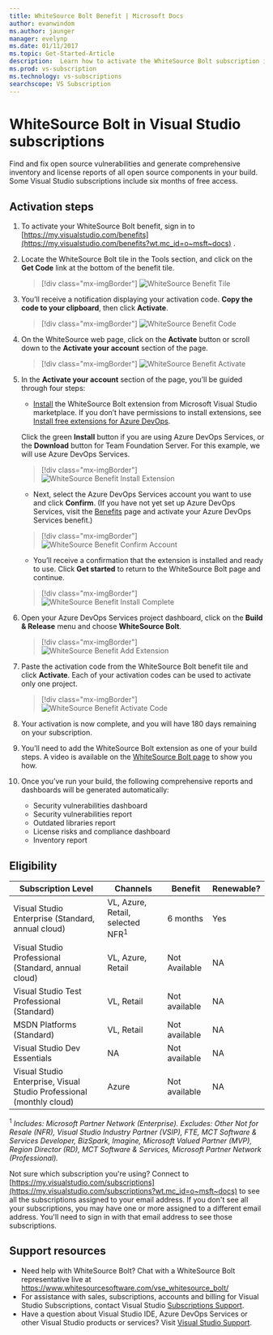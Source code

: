```yaml
---
title: WhiteSource Bolt Benefit | Microsoft Docs
author: evanwindom
ms.author: jaunger
manager: evelynp
ms.date: 01/11/2017
ms.topic: Get-Started-Article
description:  Learn how to activate the WhiteSource Bolt subscription included with your Visual Studio subscription.
ms.prod: vs-subscription
ms.technology: vs-subscriptions
searchscope: VS Subscription
---
```

#  WhiteSource Bolt in Visual Studio subscriptions

Find and fix open source vulnerabilities and generate comprehensive inventory and license reports of all open source components in your build. Some Visual Studio subscriptions include six months of free access.

## Activation steps

1.	To activate your WhiteSource Bolt benefit, sign in to [https://my.visualstudio.com/benefits](https://my.visualstudio.com/benefits?wt.mc_id=o~msft~docs) .

2.  Locate the WhiteSource Bolt tile in the Tools section, and click on the **Get Code** link at the bottom of the benefit tile.
    > [!div class="mx-imgBorder"]
    > ![WhiteSource Benefit Tile](_img\vs-whitesource\vs-whitesource-tile.png)

2.  You’ll receive a notification displaying your activation code.  **Copy the code to your clipboard**, then click **Activate**.
    > [!div class="mx-imgBorder"]
    > ![WhiteSource Benefit Code ](_img\vs-whitesource\vs-whitesource-code.png)

3.	On the WhiteSource web page, click on the **Activate** button or scroll down to the **Activate your account** section of the page.
    > [!div class="mx-imgBorder"]
    > ![WhiteSource Benefit Activate](_img\vs-whitesource\vs-whitesource-activate-page-cropped.png)

4.	In the **Activate your account** section of the page, you’ll be guided through four steps:

    - [Install](https://marketplace.visualstudio.com/items?itemName=whitesource.ws-bolt) the WhiteSource Bolt extension from Microsoft Visual Studio marketplace. If you don’t have permissions to install extensions, see [Install free extensions for Azure DevOps](/azure/devops/marketplace/install-vsts-extension?view=vsts).

    Click the green **Install** button if you are using Azure DevOps Services, or the **Download** button for Team Foundation Server.  For this example, we will use Azure DevOps Services.
    > [!div class="mx-imgBorder"]
    > ![WhiteSource Benefit Install Extension](_img\vs-whitesource\vs-whitesource-download-install.png)

    - Next, select the Azure DevOps Services account you want to use and click **Confirm**.  (If you have not yet set up Azure DevOps Services, visit the [Benefits](https://my.visualstudio.com/benefits) page and activate your Azure DevOps Services benefit.)
    > [!div class="mx-imgBorder"]
    > ![WhiteSource Benefit Confirm Account](_img\vs-whitesource\vs-whitesource-confirm-account.png)

    - You’ll receive a confirmation that the extension is installed and ready to use.  Click **Get started** to return to the WhiteSource Bolt page and continue.
    > [!div class="mx-imgBorder"]
    > ![WhiteSource Benefit Install Complete](_img\vs-whitesource\vs-whitesource-install-complete.png)

5.  Open your Azure DevOps Services project dashboard, click on the **Build & Release** menu and choose **WhiteSource Bolt**.
    > [!div class="mx-imgBorder"]
    > ![WhiteSource Benefit Add Extension](_img\vs-whitesource\vs-whitesource-installed-cropped.png)

6. Paste the activation code from the WhiteSource Bolt benefit tile and click **Activate**. Each of your activation codes can be used to activate only one project.
    > [!div class="mx-imgBorder"]
    > ![WhiteSource Benefit Activate Code](_img\vs-whitesource\vs-whitesource-activate-code-cropped.png)

7.  Your activation is now complete, and you will have 180 days remaining on your subscription.

8.  You’ll need to add the WhiteSource Bolt extension as one of your build steps.  A video is available on the [WhiteSource Bolt page](https://www.whitesourcesoftware.com/whitesource_bolt_visualstudio_2017/#activate) to show you how.

9. Once you’ve run your build, the following comprehensive reports and dashboards will be generated automatically:
    - Security vulnerabilities dashboard
    - Security vulnerabilities report
    - Outdated libraries report
    - License risks and compliance dashboard
    - Inventory report

## Eligibility

| Subscription Level                                                 |     Channels                                            | Benefit                                                          | Renewable?    |
|--------------------------------------------------------------------|---------------------------------------------------------|------------------------------------------------------------------|---------------|
| Visual Studio Enterprise (Standard, annual cloud)   | VL, Azure, Retail,  selected NFR<sup>1</sup> | 6 months       |  Yes          |
| Visual Studio Professional (Standard, annual cloud) | VL, Azure, Retail                                       | Not Available                                                           |NA         |
| Visual Studio Test Professional (Standard)                         | VL, Retail                                              | Not available                                             |  NA         |
| MSDN Platforms (Standard)                                          | VL, Retail                                              | Not available                                              | NA         |
| Visual Studio Dev Essentials | NA  | Not available |NA |
| Visual Studio Enterprise, Visual Studio Professional (monthly cloud) | Azure                                       | Not available                                                           |NA|

<sup>1</sup>  *Includes:  Microsoft Partner Network (Enterprise).  Excludes: Other Not for Resale (NFR), Visual Studio Industry Partner (VSIP), FTE, MCT Software & Services Developer, BizSpark, Imagine, Microsoft Valued Partner (MVP), Region Director (RD), MCT Software & Services, Microsoft Partner Network (Professional).*

Not sure which subscription you're using?  Connect to [https://my.visualstudio.com/subscriptions](https://my.visualstudio.com/subscriptions?wt.mc_id=o~msft~docs) to see all the subscriptions assigned to your email address. If you don't see all your subscriptions, you may have one or more assigned to a different email address.  You'll need to sign in with that email address to see those subscriptions.

## Support resources

-  Need help with WhiteSource Bolt?  Chat with a WhiteSource Bolt representative live at https://www.whitesourcesoftware.com/vse_whitesource_bolt/
-  For assistance with sales, subscriptions, accounts and billing for Visual Studio Subscriptions, contact Visual Studio [Subscriptions Support](https://visualstudio.microsoft.com/subscriptions/support/).
-  Have a question about Visual Studio IDE, Azure DevOps Services or other Visual Studio products or services?  Visit [Visual Studio Support](https://visualstudio.microsoft.com/support/).